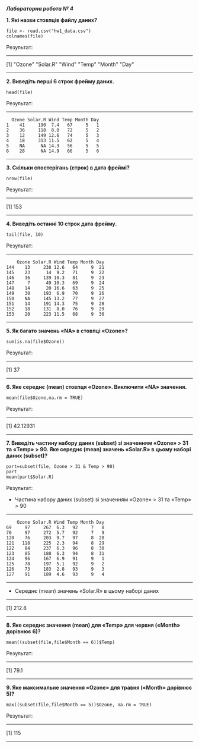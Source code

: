 ***Лабораторна робота № 4***

**1. Які назви стовпців файлу даних?**
```
file <- read.csv("hw1_data.csv")
colnames(file)
```
Результат:
___
[1] "Ozone"   "Solar.R" "Wind"    "Temp"    "Month"   "Day" 
___
**2. Виведіть перші 6 строк фрейму даних.**
```
head(file)
```
Результат:
___
```
  Ozone Solar.R Wind Temp Month Day
1    41     190  7.4   67     5   1
2    36     118  8.0   72     5   2
3    12     149 12.6   74     5   3
4    18     313 11.5   62     5   4
5    NA      NA 14.3   56     5   5
6    28      NA 14.9   66     5   6
```
___
**3. Скільки спостерігань (строк) в дата фреймі?**
```
nrow(file)
```
Результат:
___
[1] 153
___
**4. Виведіть останні 10 строк дата фрейму.**
```
tail(file, 10)
```
Результат:
___
```
    Ozone Solar.R Wind Temp Month Day
144    13     238 12.6   64     9  21
145    23      14  9.2   71     9  22
146    36     139 10.3   81     9  23
147     7      49 10.3   69     9  24
148    14      20 16.6   63     9  25
149    30     193  6.9   70     9  26
150    NA     145 13.2   77     9  27
151    14     191 14.3   75     9  28
152    18     131  8.0   76     9  29
153    20     223 11.5   68     9  30
```
___
**5. Як багато значень «NA» в стовпці «Ozone»?**
```
sum(is.na(file$Ozone))
```
Результат:
___
[1] 37
___
**6. Яке середнє (mean) стовпця «Ozone». Виключити «NA» значення.**
```
mean(file$Ozone,na.rm = TRUE)
```
Результат:
___
[1] 42.12931
___
**7. Виведіть частину набору даних (subset) зі значенням «Ozone» > 31 та «Temp» > 90. Яке середнє (mean) значень «Solar.R» в цьому наборі даних (subset)?**
```
part=subset(file, Ozone > 31 & Temp > 90)
part
mean(part$Solar.R)
```
Результат:

* Частина набору даних (subset) зі значенням «Ozone» > 31 та «Temp» > 90
___
```
    Ozone Solar.R Wind Temp Month Day
69     97     267  6.3   92     7   8
70     97     272  5.7   92     7   9
120    76     203  9.7   97     8  28
121   118     225  2.3   94     8  29
122    84     237  6.3   96     8  30
123    85     188  6.3   94     8  31
124    96     167  6.9   91     9   1
125    78     197  5.1   92     9   2
126    73     183  2.8   93     9   3
127    91     189  4.6   93     9   4
```
___
* Середнє (mean) значень «Solar.R» в цьому наборі даних
___
[1] 212.8
___
**8. Яке середнє значення (mean) для «Temp» для червня («Month» дорівнює 6)?**
```
mean((subset(file,file$Month == 6))$Temp)
```
Результат:
___
[1] 79.1
___
**9. Яке максимальне значення «Ozone» для травня («Month» дорівнює 5)?**
```
max((subset(file,file$Month == 5))$Ozone, na.rm = TRUE)
```
Результат:
___
[1] 115
___
